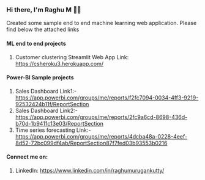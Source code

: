 ### Hi there, I'm Raghu M 🌱🔭


Created some sample end to end machine learning web application. Please find below the attached links

#### ML end to end projects
1) Customer clustering Streamlit Web App Link: https://csheroku3.herokuapp.com/ 

#### Power-BI Sample projects
1) Sales Dashboard Link1:- https://app.powerbi.com/groups/me/reports/f2fc7094-0034-4ff3-9219-92532424b11f/ReportSection
2) Sales Dashboard Link2:- https://app.powerbi.com/groups/me/reports/2fc9a6cd-8698-436d-b70d-1b9411c13e03/ReportSection
3) Time series forecasting Link:- https://app.powerbi.com/groups/me/reports/4dcba48a-0228-4eef-8d52-72bc099df4ab/ReportSection87f7fed03b93553b0216

#### Connect me on:
1) LinkedIn: https://www.linkedin.com/in/raghumurugankutty/


<!--
**Raghu-murugankutty/Raghu-murugankutty** is a ✨ _special_ ✨ repository because its `README.md` (this file) appears on your GitHub profile.

Here are some ideas to get you started:

- 🔭 I’m currently working on ...
- 🌱 I’m currently learning ...
- 👯 I’m looking to collaborate on ...
- 🤔 I’m looking for help with ...
- 💬 Ask me about ...
- 📫 How to reach me: ...
- 😄 Pronouns: ...
- ⚡ Fun fact: ...
-->
